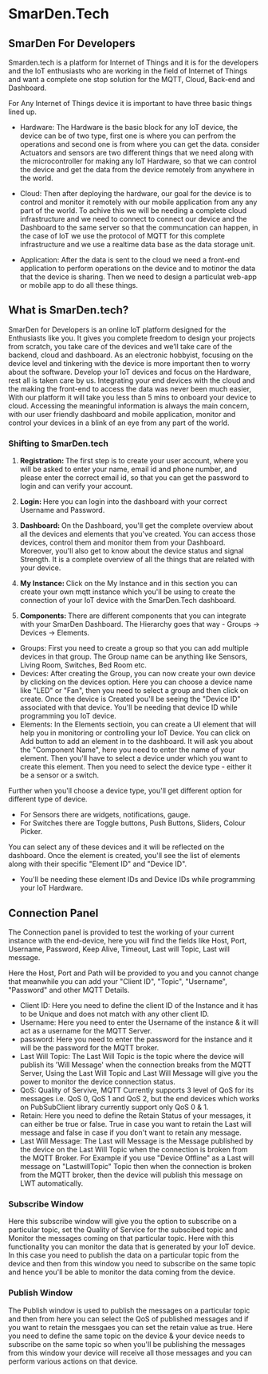 # SmarDen.Tech

## SmarDen For Developers 
Smarden.tech is a platform for Internet of Things and it is for the developers and the IoT enthusiasts who are working in the field of Internet of Things and want a complete one stop solution for the MQTT, Cloud, Back-end and Dashboard.

 For Any Internet of Things device it is important to have three basic things lined up. 
 - Hardware: The Hardware is the basic block for any IoT device, the device can be of two type, first one is where you can perfrom the operations and second one is from where you can get the data. consider Actuators and sensors are two different things that we need along with the microcontroller for making any IoT Hardware, so that we can control the device and get the data from the device remotely from anywhere in the world. 

 - Cloud: Then after deploying the hardware, our goal for the device is to control and monitor it remotely with our mobile application from any any part of the world. To achive this we will be needing a complete cloud infrastructure and we need to connect to connect our device and the Dashboard to the same server so that the communcation can happen, in the case of IoT we use the protocol of MQTT for this complete infrastructure and we use a realtime data base as the data storage unit. 

 - Application: After the data is sent to the cloud we need a front-end application to perform operations on the device and to motinor the data that the device is sharing. Then we need to design a particulat web-app or mobile app to do all these things. 

## What is SmarDen.tech? 

SmarDen for Developers is an online IoT platform designed for the Enthusiasts like you. It gives you complete freedom to design your projects from scratch, you take care of the devices and we’ll take care of the backend, cloud and dashboard.
As an electronic hobbyist, focusing on the device level and tinkering with the device is more important then to worry about the software. Develop your IoT devices and focus on the Hardware, rest all is taken care by us.
Integrating your end devices with the cloud and the making the front-end to access the data was never been much easier, With our platform it will take you less than 5 mins to onboard your device to cloud. 
Accessing the meaningful information is always the main concern, with our user friendly dashboard and mobile application, monitor and control your devices in a blink of an eye from any part of the world. 

### Shifting to SmarDen.tech 
1. <b>Registration: </b>The first step is to create your user account, where you will be asked to enter your name, email id and phone number, and please enter the correct email id, so that you can get the password to login and can verify your account.
  

2. <b>Login: </b>Here you can login into the dashboard with your correct Username and Password.
   

3. <b>Dashboard: </b>On the Dashboard, you'll get the complete overview about all the devices and elements that you've created. You can access those devices, control them and monitor them from your Dashboard. Moreover, you'll also get to know about the device status and signal Strength. It is a complete overview of all the things that are related with your device. 

4. <b>My Instance: </b>Click on the My Instance and in this section you can create your own mqtt instance which you'll be using to create the connection of your IoT device with the SmarDen.Tech dashboard.

5. <b>Components: </b>There are different components that you can integrate with your SmarDen Dashboard. The Hierarchy goes that way - Groups -> Devices -> Elements. 
  - Groups: First you need to create a group so that you can add multiple devices in that group. The Group name can be anything like Sensors, Living Room, Switches, Bed Room etc. 
  - Devices: After creating the Group, you can now create your own device by clicking on the devices option. Here you can choose a device name like "LED" or "Fan", then you need to select a group and then click on create. Once the device is Created you'll be seeing the "Device ID" associated with that device. You'll be needing that device ID while programming you IoT device. 
  - Elements: In the Elements sectioin, you can create a UI element that will help you in monitoring or controlling your IoT Device. You can click on Add button to add an element in to the dashboard. 
It will ask you about the "Component Name", here you need to enter the name of your element. 
Then you'll have to select a device under which you want to create this element. 
Then you need to select the device type - either it be a sensor or a switch. 

Further when you'll choose a device type, you'll get different option for different type of device. 
- For Sensors there are widgets, notifications, gauge.
- For Switches there are Toggle buttons, Push Buttons, Sliders, Colour Picker. 

You can select any of these devices and it will be reflected on the dashboard. 
Once the element is created, you'll see the list of elements along with their specific "Element ID" and "Device ID". 

* You'll be needing these element IDs and Device IDs while programming your IoT Hardware. 

 
      
## Connection Panel
The Connection panel is provided to test the working of your current instance with the end-device, here you will find the fields like Host, Port, Username, Password, Keep Alive, Timeout, Last will Topic, Last will message.

 Here the Host, Port and Path will be provided to you and you cannot change that meanwhile you can add your "Client ID", "Topic", "Username", "Password" and other MQTT Details.
 - Client ID: Here you need to define the client ID of the Instance and it has to be Unique and does not match with any other client ID. 
 - Username: Here you need to enter the Username of the instance & it will act as a username for the MQTT Server. 
 - password: Here you need to enter the password for the instance and it will be the password for the MQTT broker.
 - Last Will Topic: The Last Will Topic is the topic where the device will publish its 'Will Message' when the connection breaks from the MQTT Server, Using the Last Will Topic and Last Will Message will give you the power to monitor the device connection status. 
 - QoS: Quality of Servive, MQTT Currently supports 3 level of QoS for its messages i.e.  QoS 0, QoS 1 and QoS 2, but the end devices which works on PubSubClient library currently support only QoS 0 & 1. 
 - Retain: Here you need to define the Retain Status of your messages, it can either be true or false. True in case you want to retain the Last will message and false in case if you don't want to retain any message. 
 - Last Will Message: The Last will Message is the Message published by the device on the Last Will Topic when the connection is broken from the MQTT Broker. For Example if you use "Device Offline" as a Last will message on "LastwillTopic" Topic then when the connection is broken from the MQTT broker, then the device will publish this message on LWT automatically.
 
### Subscribe Window
Here this subscribe window will give you the option to subscribe on a particular topic, set the Quality of Service for the subscibed topic and Monitor the messages coming on that particular topic. Here with this functionality you can monitor the data that is generated by your IoT device. In this case you need to publish the data on a particular topic from the device and then from this window you need to subscribe on the same topic and hence you'll be able to monitor the data coming from the device.

### Publish Window
The Publish window is used to publish the messages on a particular topic and then from here you can select the QoS of published messages and if you want to retain the messgaes you can set the retain value as true. Here you need to define the same topic on the device & your device needs to subscribe on the same topic so when you'll be publishing the messages from this window your device will receive all those messages and you can perform various actions on that device. 

      
      
